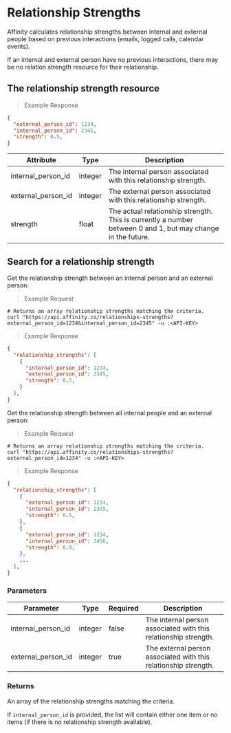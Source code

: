 # Relationship Strengths

Affinity calculates relationship strengths between internal and external people based on
previous interactions (emails, logged calls, calendar events).

If an internal and external person have no previous interactions, there may be no relation
strength resource for their relationship.

## The relationship strength resource

> Example Response

```json
{
  "external_person_id": 1234,
  "internal_person_id": 2345,
  "strength": 0.5,
}
```

Attribute | Type | Description
--------- | ------- | -----------
internal_person_id | integer | The internal person associated with this relationship strength.
external_person_id | integer | The external person associated with this relationship strength.
strength | float | The actual relationship strength. This is currently a number between 0 and 1, but may change in the future.


## Search for a relationship strength

Get the relationship strength between an internal person and an external person:


> Example Request

```shell
# Returns an array relationship strengths matching the criteria.
curl "https://api.affinity.co/relationships-strengths?external_person_id=1234&internal_person_id=2345" -u :<API-KEY>
```

> Example Response

```json
{
  "relationship_strengths": [
    {
      "internal_person_id": 1234,
      "external_person_id": 2345,
      "strength": 0.5,
    }
  ],
}
```

Get the relationship strength between all internal people and an external person:

> Example Request

```shell
# Returns an array relationship strengths matching the criteria.
curl "https://api.affinity.co/relationships-strengths?external_person_id=1234" -u :<API-KEY>
```

> Example Response

```json
{
  "relationship_strengths": [
    {
      "external_person_id": 1234,
      "internal_person_id": 2345,
      "strength": 0.5,
    },
    {
      "external_person_id": 1234,
      "internal_person_id": 3456,
      "strength": 0.9,
    },
    ...
  ],
}
```

### Parameters

Parameter | Type | Required | Description
--------- | ------- | ---------- | -----------
internal_person_id | integer | false | The internal person associated with this relationship strength.
external_person_id | integer | true | The external person associated with this relationship strength.

### Returns
An array of the relationship strengths matching the criteria.

If `internal_person_id` is provided, the list will contain either one item or no items (if
there is no relationship strength available).
